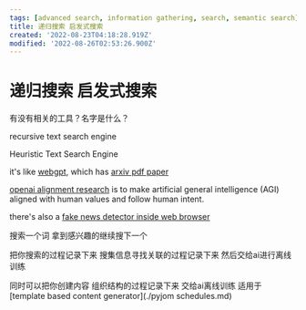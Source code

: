 ```yaml
---
tags: [advanced search, information gathering, search, semantic search]
title: 递归搜索 启发式搜索
created: '2022-08-23T04:18:28.919Z'
modified: '2022-08-26T02:53:26.900Z'
---
```


# 递归搜索 启发式搜索

有没有相关的工具？名字是什么？

recursive text search engine

Heuristic Text Search Engine

it's like [webgpt](https://gpt3demo.com/apps/webgpt), which has [arxiv pdf paper](https://arxiv.org/pdf/2112.09332.pdf)

[openai alignment research](https://openai.com/alignment/) is to make artificial general intelligence (AGI) aligned with human values and follow human intent.

there's also a [fake news detector inside web browser](https://github.com/meghu2791/evaluateNeuralFakenewsDetectors)

搜索一个词 拿到感兴趣的继续搜下一个

把你搜索的过程记录下来 搜集信息寻找关联的过程记录下来 然后交给ai进行离线训练

同时可以把你创建内容 组织结构的过程记录下来 交给ai离线训练 适用于[template based content generator](./pyjom schedules.md)
